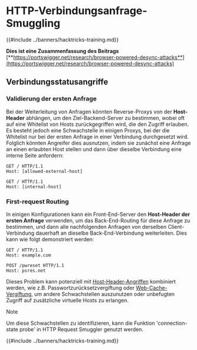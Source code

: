 # HTTP-Verbindungsanfrage-Smuggling

{{#include ../banners/hacktricks-training.md}}

**Dies ist eine Zusammenfassung des Beitrags** [**https://portswigger.net/research/browser-powered-desync-attacks**](https://portswigger.net/research/browser-powered-desync-attacks)

## Verbindungsstatusangriffe <a href="#state" id="state"></a>

### Validierung der ersten Anfrage

Bei der Weiterleitung von Anfragen könnten Reverse-Proxys von der **Host-Header** abhängen, um den Ziel-Backend-Server zu bestimmen, wobei oft auf eine Whitelist von Hosts zurückgegriffen wird, die den Zugriff erlauben. Es besteht jedoch eine Schwachstelle in einigen Proxys, bei der die Whitelist nur bei der ersten Anfrage in einer Verbindung durchgesetzt wird. Folglich könnten Angreifer dies ausnutzen, indem sie zunächst eine Anfrage an einen erlaubten Host stellen und dann über dieselbe Verbindung eine interne Seite anfordern:
```
GET / HTTP/1.1
Host: [allowed-external-host]

GET / HTTP/1.1
Host: [internal-host]
```
### First-request Routing

In einigen Konfigurationen kann ein Front-End-Server den **Host-Header der ersten Anfrage** verwenden, um das Back-End-Routing für diese Anfrage zu bestimmen, und dann alle nachfolgenden Anfragen von derselben Client-Verbindung dauerhaft an dieselbe Back-End-Verbindung weiterleiten. Dies kann wie folgt demonstriert werden:
```
GET / HTTP/1.1
Host: example.com

POST /pwreset HTTP/1.1
Host: psres.net
```
Dieses Problem kann potenziell mit [Host-Header-Angriffen](https://portswigger.net/web-security/host-header) kombiniert werden, wie z.B. Passwortzurücksetzvergiftung oder [Web-Cache-Vergiftung](https://portswigger.net/web-security/web-cache-poisoning), um andere Schwachstellen auszunutzen oder unbefugten Zugriff auf zusätzliche virtuelle Hosts zu erlangen.

> [!NOTE]
> Um diese Schwachstellen zu identifizieren, kann die Funktion 'connection-state probe' in HTTP Request Smuggler genutzt werden.

{{#include ../banners/hacktricks-training.md}}
